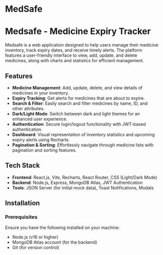 # MedSafe
# Medsafe - Medicine Expiry Tracker

Medsafe is a web application designed to help users manage their medicine inventory, track expiry dates, and receive timely alerts. The platform features a user-friendly interface to view, add, update, and delete medicines, along with charts and statistics for efficient management.

## Features

- **Medicine Management**: Add, update, delete, and view details of medicines in your inventory.
- **Expiry Tracking**: Get alerts for medicines that are about to expire.
- **Search & Filter**: Easily search and filter medicines by name, ID, and other attributes.
- **Dark/Light Mode**: Switch between dark and light themes for an enhanced user experience.
- **Authentication**: Secure login/logout functionality with JWT-based authentication.
- **Dashboard**: Visual representation of inventory statistics and upcoming expiry alerts using Recharts.
- **Pagination & Sorting**: Effortlessly navigate through medicine lists with pagination and sorting features.

## Tech Stack

- **Frontend**: React.js, Vite, Recharts, React Router, CSS (Light/Dark Mode)
- **Backend**: Node.js, Express, MongoDB Atlas, JWT Authentication
- **Tools**: JSON Server (for initial mock data), Toast Notifications, Modals

## Installation

### Prerequisites

Ensure you have the following installed on your machine:

- Node.js (v16 or higher)
- MongoDB Atlas account (for the backend)
- Git (for version control)
